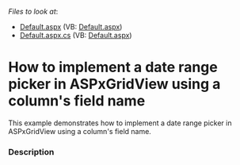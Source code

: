 <!-- default file list -->
*Files to look at*:

* [Default.aspx](./CS/Default.aspx) (VB: [Default.aspx](./VB/Default.aspx))
* [Default.aspx.cs](./CS/Default.aspx.cs) (VB: [Default.aspx](./VB/Default.aspx))
<!-- default file list end -->
# How to implement a date range picker in ASPxGridView using a column's field name


This example demonstrates how to implement a date range picker in ASPxGridView using a column's field name.


<h3>Description</h3>

&nbsp;

<br/>



